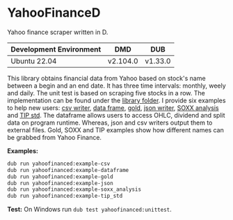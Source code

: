 # YahooFinanceD
Yahoo finance scraper written in D.

| Development Environment 	| DMD	| DUB
| ------------- 			| ------------- | -----
| Ubuntu 22.04     			| v2.104.0 | v1.33.0

This library obtains financial data from Yahoo based on stock's name between a begin and an end date. It has three time intervals: monthly, weely and daily. The unit test is based on scraping five stocks in a row. The implementation can be found under the [library folder](https://github.com/SelimOzel/YahooFinanceD/blob/master/lib/). I provide six examples to help new users: [csv writer](https://github.com/SelimOzel/YahooFinanceD/blob/master/source/examples/csv/app.d), [data frame](https://github.com/SelimOzel/YahooFinanceD/tree/master/source/examples/dataframe/app.d), [gold](https://github.com/SelimOzel/YahooFinanceD/tree/master/source/examples/gold/app.d), [json writer](https://github.com/SelimOzel/YahooFinanceD/tree/master/source/examples/json/app.d), [SOXX analysis](https://github.com/SelimOzel/YahooFinanceD/tree/master/source/examples/soxx_analysis/app.d) and [TIP std](https://github.com/SelimOzel/YahooFinanceD/tree/master/source/examples/tip_std/app.d). The dataframe allows users to access OHLC, dividend and split data on program runtime. Whereas, json and csv writers output them to external files. Gold, SOXX and TIP examples show how different names can be grabbed from Yahoo Finance.

**Examples:** 
```bash
dub run yahoofinanced:example-csv
dub run yahoofinanced:example-dataframe
dub run yahoofinanced:example-gold
dub run yahoofinanced:example-json
dub run yahoofinanced:example-soxx_analysis
dub run yahoofinanced:example-tip_std
```

**Test:** On Windows run `dub test yahoofinanced:unittest`. 
